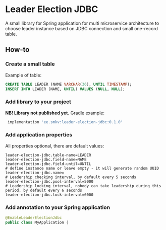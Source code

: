 # Leader Election JDBC
A small library for Spring application for multi microservice architecture to choose leader instance based on JDBC connection and small one-record table.

## How-to
### Create a small table
Example of table:
```sql
CREATE TABLE LEADER (NAME VARCHAR(36), UNTIL TIMESTAMP);
INSERT INTO LEADER (NAME, UNTIL) VALUES (NULL, NULL);
```
### Add library to your project
**NB! Library not published yet.**
Gradle example:
```gradle
 implementation 'ee.smkv:leader-election-jdbc:0.1.0'
```

### Add application properties
All properties optional, there are default values:
```properties
leader-election-jdbc.table-name=LEADER
leader-election-jdbc.field-name=NAME
leader-election-jdbc.field-until=UNTIL
# define instance name or leave empty - it will generate random UUID
leader-election-jdbc.name=
# Leadership checking interval, by default every 5 seconds
leader-election-jdbc.pool-interval=5000
# Leadership locking interval, nobody can take leadership during this period, by default every 6 seconds
leader-election-jdbc.lock-interval=6000
```

### Add annotation to your Spring application
```java
@EnableLeaderElectionJdbc
public class MyApplication {
```